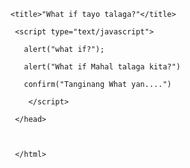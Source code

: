 <DOCTYPE html>

<html>

   <head>

    <title>"What if tayo talaga?"</title>

     <script type="text/javascript">

       alert("what if?");

       alert("What if Mahal talaga kita?")

       confirm("Tanginang What yan....")

        </script>

     </head>

     

     </html>
